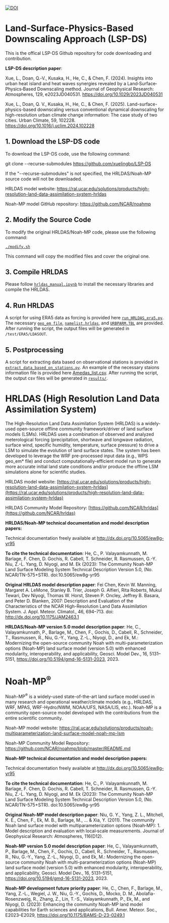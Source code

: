 [![DOI](https://zenodo.org/badge/806566110.svg)](https://zenodo.org/doi/10.5281/zenodo.13291568)
# Land-Surface-Physics-Based Downscaling Approach (LSP-DS)

This is the offical LSP-DS Github repository for code downloading and contribution.

**LSP-DS description paper**: 

Xue, L., Doan, Q.‐V., Kusaka, H., He, C., & Chen, F. (2024). Insights into urban heat island and heat waves synergies revealed by a Land‐Surface‐Physics‐Based Downscaling method. Journal of Geophysical Research: Atmospheres, 129, e2023JD040531. https://doi.org/10.1029/2023JD040531

Xue, L., Doan, Q. V., Kusaka, H., He, C., & Chen, F. (2025). Land-surface-physics-based downscaling versus conventional dynamical downscaling for high-resolution urban climate change information: The case study of two cities. Urban Climate, 59, 102228. https://doi.org/10.1016/j.uclim.2024.102228

## 1. Download the LSP-DS code

To download the LSP-DS code, use the following command:

git clone --recurse-submodules https://github.com/xuelingbo/LSP-DS

If the "--recurse-submodules" is not specified, the HRLDAS/Noah-MP source code will not be downloaded.

HRLDAS model website: https://ral.ucar.edu/solutions/products/high-resolution-land-data-assimilation-system-hrldas

Noah-MP model GitHub repository: https://github.com/NCAR/noahmp

## 2. Modify the Source Code

To modify the original HRLDAS/Noah-MP code, please use the following command:

[`./modify.sh`](https://github.com/xuelingbo/LSP-DS/blob/main/modify.sh)

This command will copy the modified files and cover the original one.

## 3. Compile HRLDAS

Please follow [`hrldas_manual.ipynb`](https://github.com/xuelingbo/LSP-DS/blob/main/hrldas_manual.ipynb) to install the necessary libraries and compile the HRLDAS.

## 4. Run HRLDAS

A script for using ERA5 data as forcing is provided here [`run_HRLDAS_era5.py`](https://github.com/xuelingbo/LSP-DS/blob/main/ERA5_forced/run_HRLDAS_era5.py). The necessary [`geo_em file`](https://github.com/xuelingbo/LSP-DS/blob/main/test/ERA5/geo/geo_em.d02.nc), [`namelist.hrldas`](https://github.com/xuelingbo/LSP-DS/blob/main/test/ERA5/namelists/namelist.hrldas), and [`URBPARM.TBL`](https://github.com/xuelingbo/LSP-DS/blob/main/test/ERA5/tables/URBPARM.TBL) are provided. After running the script, the output files will be generated in `/test/ERA5/LDASOUT`.

## 5. Postprocessing

A script for extracting data based on observational stations is provided in [`extract_data_based_on_stations.py`](https://github.com/xuelingbo/LSP-DS/blob/main/postprocessing_scripts/extract_data_based_on_stations.py). An example of the necessary staions information file is provided here [Amedas_list.csv](https://github.com/xuelingbo/LSP-DS/blob/main/test/ERA5/tables/Amedas_list.csv). After running the script, the output csv files will be generated in [`results/`](https://github.com/xuelingbo/LSP-DS/tree/main/test/ERA5/results).


# HRLDAS (High Resolution Land Data Assimilation System) 
The High-Resolution Land Data Assimilation System (HRLDAS) is a widely-used open-source offline community framework/driver of land surface models (LSMs). HRLDAS uses a combination of observed and analyzed meterological forcing (precipitation, shortwave and longwave radiation, surface wind, specific humidity, temperature, surface pressure) to drive a LSM to simulate the evolution of land surface states. The system has been developed to leverage the WRF pre-processed input data (e.g., WPS geo_em* file) and conduct computationally-efficient model run to generate more accurate initial land state conditions and/or produce the offline LSM simulations alone for scientific studies.

HRLDAS model website: [https://ral.ucar.edu/solutions/products/high-resolution-land-data-assimilation-system-hrldas](https://ral.ucar.edu/solutions/products/high-resolution-land-data-assimilation-system-hrldas)

HRLDAS Community Model Repository: [https://github.com/NCAR/hrldas](https://github.com/NCAR/hrldas)

**HRLDAS/Noah-MP technical documentation and model description papers:**

Technical documentation freely available at http://dx.doi.org/10.5065/ew8g-yr95

**To cite the technical documentation**:  He, C., P. Valayamkunnath, M. Barlage, F. Chen, D. Gochis, R. Cabell, T. Schneider, R. Rasmussen, G.-Y. Niu, Z.-L. Yang, D. Niyogi, and M. Ek (2023): The Community Noah-MP Land Surface Modeling System Technical Description Version 5.0, (No. NCAR/TN-575+STR). doi:10.5065/ew8g-yr95

**Original HRLDAS model description paper**: Fei Chen, Kevin W. Manning, Margaret A. LeMone, Stanley B. Trier, Joseph G. Alfieri, Rita Roberts, Mukul Tewari, Dev Niyogi, Thomas W. Horst, Steven P. Oncley, Jeffrey B. Basara, and Peter D. Blanken, 2007: Description and Evaluation of the Characteristics of the NCAR High-Resolution Land Data Assimilation System. J. Appl. Meteor. Climatol., 46, 694–713.
doi: http://dx.doi.org/10.1175/JAM2463.1

**HRLDAS/Noah-MP version 5.0 model description paper**:  He, C., Valayamkunnath, P., Barlage, M., Chen, F., Gochis, D., Cabell, R., Schneider, T., Rasmussen, R., Niu, G.-Y., Yang, Z.-L., Niyogi, D., and Ek, M.: Modernizing the open-source community Noah with multi-parameterization options (Noah-MP) land surface model (version 5.0) with enhanced modularity, interoperability, and applicability, Geosci. Model Dev., 16, 5131–5151, https://doi.org/10.5194/gmd-16-5131-2023, 2023.

# Noah-MP<sup>®</sup>

Noah-MP<sup>®</sup> is a widely-used state-of-the-art land surface model used in many research and operational weather/climate models (e.g., HRLDAS, WRF, MPAS, WRF-Hydro/NWM, NOAA/UFS, NASA/LIS, etc.). Noah-MP is a community open-source model developed with the contributions from the entire scientific community. 

Noah-MP model website: https://ral.ucar.edu/solutions/products/noah-multiparameterization-land-surface-model-noah-mp-lsm

Noah-MP Community Model Repository: https://github.com/NCAR/noahmp/blob/master/README.md

**Noah-MP technical documentation and model description papers:**

Technical documentation freely available at http://dx.doi.org/10.5065/ew8g-yr95

**To cite the technical documentation**:  He, C., P. Valayamkunnath, M. Barlage, F. Chen, D. Gochis, R. Cabell, T. Schneider, R. Rasmussen, G.-Y. Niu, Z.-L. Yang, D. Niyogi, and M. Ek (2023): The Community Noah-MP Land Surface Modeling System Technical Description Version 5.0, (No. NCAR/TN-575+STR). doi:10.5065/ew8g-yr95

**Original Noah-MP model description paper**:   Niu, G. Y., Yang, Z. L., Mitchell, K. E., Chen, F., Ek, M. B., Barlage, M., ... & Xia, Y. (2011). The community Noah land surface model with multiparameterization options (Noah‐MP): 1. Model description and evaluation with local‐scale measurements. Journal of Geophysical Research: Atmospheres, 116(D12).

**Noah-MP version 5.0 model description paper**:  He, C., Valayamkunnath, P., Barlage, M., Chen, F., Gochis, D., Cabell, R., Schneider, T., Rasmussen, R., Niu, G.-Y., Yang, Z.-L., Niyogi, D., and Ek, M.: Modernizing the open-source community Noah with multi-parameterization options (Noah-MP) land surface model (version 5.0) with enhanced modularity, interoperability, and applicability, Geosci. Model Dev., 16, 5131–5151, https://doi.org/10.5194/gmd-16-5131-2023, 2023.

**Noah-MP development future priority paper**: He, C., Chen, F., Barlage, M., Yang, Z.-L., Wegiel, J. W., Niu, G.-Y., Gochis, D., Mocko, D. M., Abolafia-Rosenzweig, R., Zhang, Z., Lin, T.-S., Valayamkunnath, P., Ek, M., and Niyogi, D. (2023): Enhancing the community Noah-MP land model capabilities for Earth sciences and applications, Bull. Amer. Meteor. Soc., E2023–E2029, https://doi.org/10.1175/BAMS-D-23-0249.1
